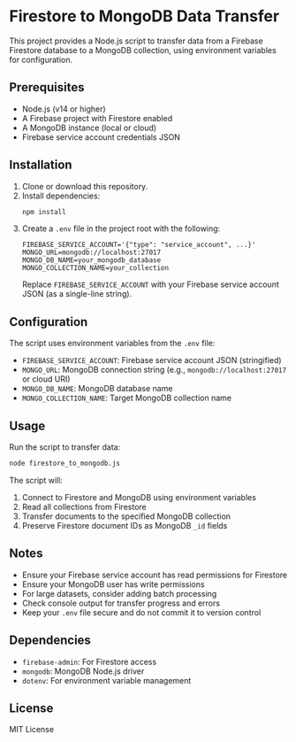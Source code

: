 # Firestore to MongoDB Data Transfer

This project provides a Node.js script to transfer data from a Firebase Firestore database to a MongoDB collection, using environment variables for configuration.

## Prerequisites

- Node.js (v14 or higher)
- A Firebase project with Firestore enabled
- A MongoDB instance (local or cloud)
- Firebase service account credentials JSON

## Installation

1. Clone or download this repository.
2. Install dependencies:
   ```bash
   npm install
   ```
3. Create a `.env` file in the project root with the following:
   ```env
   FIREBASE_SERVICE_ACCOUNT='{"type": "service_account", ...}'
   MONGO_URL=mongodb://localhost:27017
   MONGO_DB_NAME=your_mongodb_database
   MONGO_COLLECTION_NAME=your_collection
   ```
   Replace `FIREBASE_SERVICE_ACCOUNT` with your Firebase service account JSON (as a single-line string).

## Configuration

The script uses environment variables from the `.env` file:
- `FIREBASE_SERVICE_ACCOUNT`: Firebase service account JSON (stringified)
- `MONGO_URL`: MongoDB connection string (e.g., `mongodb://localhost:27017` or cloud URI)
- `MONGO_DB_NAME`: MongoDB database name
- `MONGO_COLLECTION_NAME`: Target MongoDB collection name

## Usage

Run the script to transfer data:
```bash
node firestore_to_mongodb.js
```

The script will:
1. Connect to Firestore and MongoDB using environment variables
2. Read all collections from Firestore
3. Transfer documents to the specified MongoDB collection
4. Preserve Firestore document IDs as MongoDB `_id` fields

## Notes

- Ensure your Firebase service account has read permissions for Firestore
- Ensure your MongoDB user has write permissions
- For large datasets, consider adding batch processing
- Check console output for transfer progress and errors
- Keep your `.env` file secure and do not commit it to version control

## Dependencies

- `firebase-admin`: For Firestore access
- `mongodb`: MongoDB Node.js driver
- `dotenv`: For environment variable management

## License

MIT License
